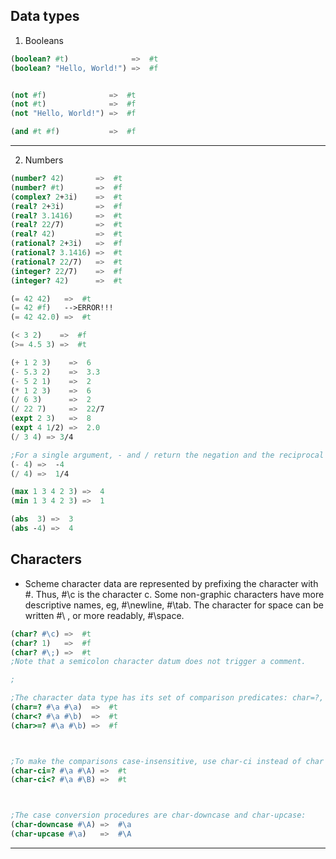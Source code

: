 ## Data types

1. Booleans
```scheme
(boolean? #t)              =>  #t
(boolean? "Hello, World!") =>  #f


(not #f)              =>  #t
(not #t)              =>  #f
(not "Hello, World!") =>  #f

(and #t #f)           =>  #f
```
---
2. Numbers
```scheme
(number? 42)       =>  #t
(number? #t)       =>  #f
(complex? 2+3i)    =>  #t
(real? 2+3i)       =>  #f
(real? 3.1416)     =>  #t
(real? 22/7)       =>  #t
(real? 42)         =>  #t
(rational? 2+3i)   =>  #f
(rational? 3.1416) =>  #t
(rational? 22/7)   =>  #t
(integer? 22/7)    =>  #f
(integer? 42)      =>  #t

(= 42 42)   =>  #t
(= 42 #f)   -->ERROR!!!
(= 42 42.0) =>  #t

(< 3 2)    =>  #f
(>= 4.5 3) =>  #t

(+ 1 2 3)    =>  6
(- 5.3 2)    =>  3.3
(- 5 2 1)    =>  2
(* 1 2 3)    =>  6
(/ 6 3)      =>  2
(/ 22 7)     =>  22/7
(expt 2 3)   =>  8
(expt 4 1/2) =>  2.0
(/ 3 4) => 3/4

;For a single argument, ‑ and / return the negation and the reciprocal respectively:
(- 4) =>  -4
(/ 4) =>  1/4

(max 1 3 4 2 3) =>  4
(min 1 3 4 2 3) =>  1

(abs  3) =>  3
(abs -4) =>  4
```

## Characters
- Scheme character data are represented by prefixing the character with #\. Thus, #\c is the character c. Some non-graphic characters have more descriptive names, eg, #\newline, #\tab. The character for space can be written #\  , or more readably, #\space.
```scheme
(char? #\c) =>  #t
(char? 1)   =>  #f
(char? #\;) =>  #t
;Note that a semicolon character datum does not trigger a comment.

;

;The character data type has its set of comparison predicates: char=?, char<?, char<=?, char>?, char>=?.
(char=? #\a #\a)  =>  #t
(char<? #\a #\b)  =>  #t
(char>=? #\a #\b) =>  #f



;To make the comparisons case-insensitive, use char‑ci instead of char in the procedure name:
(char-ci=? #\a #\A) =>  #t
(char-ci<? #\a #\B) =>  #t



;The case conversion procedures are char‑downcase and char‑upcase:
(char-downcase #\A) =>  #\a
(char-upcase #\a)   =>  #\A
```
---

```scheme
```
```scheme
```
